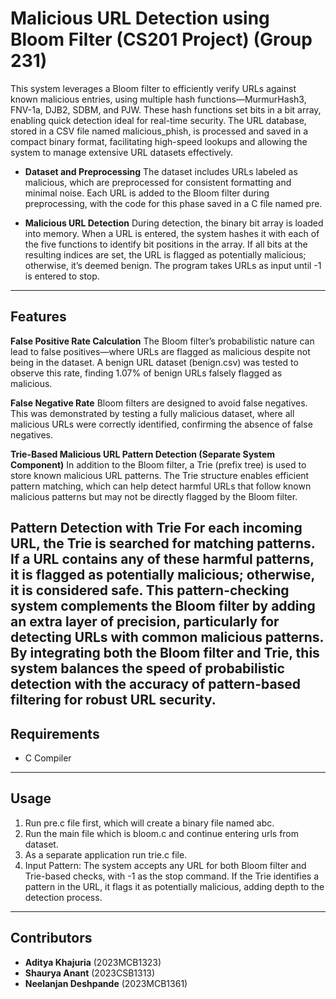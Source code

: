 # Malicious URL Detection using Bloom Filter (CS201 Project) (Group 231)

This system leverages a Bloom filter to efficiently verify URLs against known malicious entries, using multiple hash functions—MurmurHash3, FNV-1a, DJB2, SDBM, and PJW. These hash functions set bits in a bit array, enabling quick detection ideal for real-time security. The URL database, stored in a CSV file named malicious_phish, is processed and saved in a compact binary format, facilitating high-speed lookups and allowing the system to manage extensive URL datasets effectively.

- **Dataset and Preprocessing**
The dataset includes URLs labeled as malicious, which are preprocessed for consistent formatting and minimal noise. Each URL is added to the Bloom filter during preprocessing, with the code for this phase saved in a C file named pre.

 - **Malicious URL Detection**
During detection, the binary bit array is loaded into memory. When a URL is entered, the system hashes it with each of the five functions to identify bit positions in the array. If all bits at the resulting indices are set, the URL is flagged as potentially malicious; otherwise, it’s deemed benign. The program takes URLs as input until -1 is entered to stop.

---

## Features

**False Positive Rate Calculation**
The Bloom filter’s probabilistic nature can lead to false positives—where URLs are flagged as malicious despite not being in the dataset. A benign URL dataset (benign.csv) was tested to observe this rate, finding 1.07% of benign URLs falsely flagged as malicious.

**False Negative Rate**
Bloom filters are designed to avoid false negatives. This was demonstrated by testing a fully malicious dataset, where all malicious URLs were correctly identified, confirming the absence of false negatives.

**Trie-Based Malicious URL Pattern Detection (Separate System Component)**
In addition to the Bloom filter, a Trie (prefix tree) is used to store known malicious URL patterns. The Trie structure enables efficient pattern matching, which can help detect harmful URLs that follow known malicious patterns but may not be directly flagged by the Bloom filter.

**Pattern Detection with Trie**
For each incoming URL, the Trie is searched for matching patterns. If a URL contains any of these harmful patterns, it is flagged as potentially malicious; otherwise, it is considered safe. This pattern-checking system complements the Bloom filter by adding an extra layer of precision, particularly for detecting URLs with common malicious patterns.
By integrating both the Bloom filter and Trie, this system balances the speed of probabilistic detection with the accuracy of pattern-based filtering for robust URL security.
---

## Requirements

- C Compiler

---

## Usage
1. Run pre.c file first, which will create a binary file named abc.
2. Run the main file which is bloom.c and continue entering urls from dataset.
3. As a separate application run trie.c file.
4. Input Pattern: The system accepts any URL for both Bloom filter and Trie-based checks, with -1 as the stop command. If the Trie identifies a pattern in the URL, it flags it as potentially malicious, adding depth to the detection process.

---

## Contributors

- **Aditya Khajuria** (2023MCB1323)
- **Shaurya Anant** (2023CSB1313)
- **Neelanjan Deshpande** (2023MCB1361)
